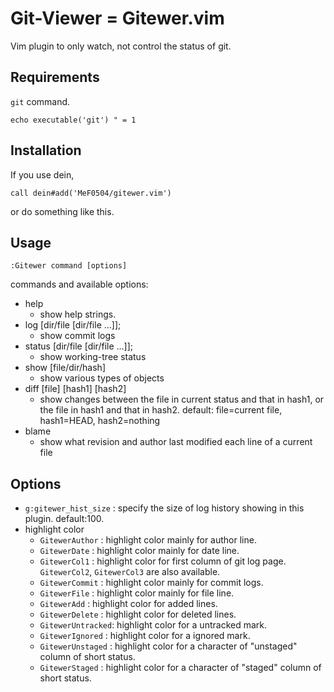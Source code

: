 # Git-Viewer = Gitewer.vim

Vim plugin to only watch, not control the status of git.

## Requirements

`git` command.
```vim
echo executable('git') " = 1
```

## Installation

If you use dein,
```vim
call dein#add('MeF0504/gitewer.vim')
```
or do something like this.

## Usage
``` vim
:Gitewer command [options]
```

commands and available options:

- help
    - show help strings.
- log [dir/file [dir/file ...]];
    - show commit logs
- status [dir/file [dir/file ...]];
    - show working-tree status
- show [file/dir/hash]
    - show various types of objects
- diff [file] [hash1] [hash2]
    - show changes between the file in current status and that in hash1, or the file in hash1 and that in hash2. default: file=current file, hash1=HEAD, hash2=nothing
- blame
    - show what revision and author last modified each line of a current file

## Options

- `g:gitewer_hist_size` : specify the size of log history showing in this plugin. default:100.
- highlight color
    - `GitewerAuthor`   : highlight color mainly for author line.
    - `GitewerDate`     : highlight color mainly for date line.
    - `GitewerCol1`     : highlight color for first column of git log page. `GitewerCol2`, `GitewerCol3` are also available.
    - `GitewerCommit`   : highlight color mainly for commit logs.
    - `GitewerFile`     : highlight color mainly for file line.
    - `GitewerAdd`      : highlight color for added lines.
    - `GitewerDelete`   : highlight color for deleted lines.
    - `GitewerUntracked`: highlight color for a untracked mark.
    - `GitewerIgnored`  : highlight color for a ignored mark.
    - `GitewerUnstaged` : highlight color for a character of "unstaged" column of short status.
    - `GitewerStaged`   : highlight color for a character of "staged" column of short status.

